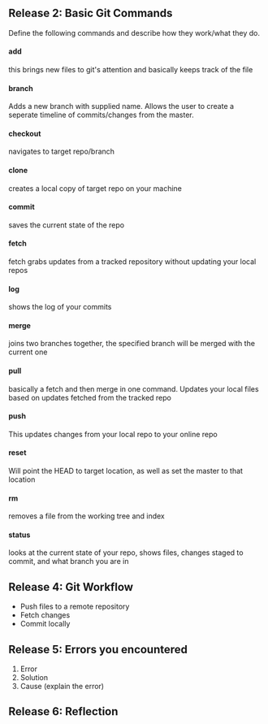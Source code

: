 ## Release 2: Basic Git Commands
Define the following commands and describe how they work/what they do.  


#### add
this brings new files to git's attention and basically keeps track of the file

#### branch
Adds a new branch with supplied name.  Allows the user to create a seperate timeline of commits/changes from the master.

#### checkout
navigates to target repo/branch

#### clone
creates a local copy of target repo on your machine 

#### commit
saves the current state of the repo

#### fetch
fetch grabs updates from a tracked repository without updating your local repos

#### log
shows the log of your commits

#### merge
joins two branches together, the specified branch will be merged with the current one

#### pull
basically a fetch and then merge in one command.  Updates your local files based on updates fetched from the tracked repo

#### push
This updates changes from your local repo to your online repo

#### reset
Will point the HEAD to target location, as well as set the master to that location

#### rm
removes a file from the working tree and index

#### status
looks at the current state of your repo, shows files, changes staged to commit, and what branch you are in

## Release 4: Git Workflow

- Push files to a remote repository
- Fetch changes
- Commit locally

## Release 5: Errors you encountered
1. Error
2. Solution
3. Cause (explain the error)

## Release 6: Reflection
